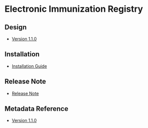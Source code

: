 # Electronic Immunization Registry

## Design

- [Version 1.1.0](#imm-eir-design-110)

## Installation

- [Installation Guide](#imm-eir-installation)

## Release Note

- [Release Note](#imm-eir-release-note)

## Metadata Reference

- [Version 1.1.0](https://packages.dhis2.org/en/IMM_TRI/1.0.0/DHIS2.38/IMM_TRI_1.0.0_DHIS2.38.xlsx)
